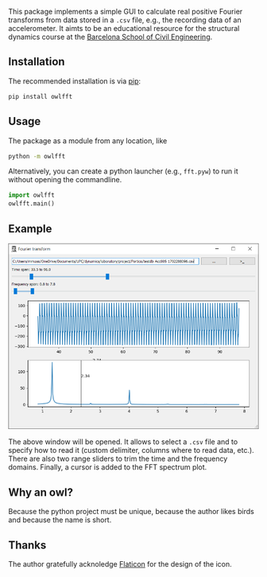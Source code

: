 This package implements a simple GUI to calculate real positive Fourier transforms from data stored in a `.csv` file, e.g., the recording data of an accelerometer. It aimts to be an educational resource for the structural dynamics course at the [Barcelona School of Civil Engineering](https://camins.upc.edu/en).

## Installation
The recommended installation is via [pip](https://pypi.org/project/owlfft/):
```sh
pip install owlfft
```

## Usage
The package as a module from any location, like
```sh
python -m owlfft
```

Alternatively, you can create a python launcher (e.g., `fft.pyw`) to run it without opening the commandline.
```py
import owlfft
owlfft.main()
```

## Example
![](https://github.com/miguelmaso/dynamics/raw/main/tools/docs/main_window.png)

The above window will be opened. It allows to select a `.csv` file and to specify how to read it (custom delimiter, columns where to read data, etc.). There are also two range sliders to trim the time and the frequency domains. Finally, a cursor is added to the FFT spectrum plot.

## Why an owl?
Because the python project must be unique, because the author likes birds and because the name is short.

## Thanks
The author gratefully acknoledge [Flaticon](https://www.flaticon.com/free-icons/owl) for the design of the icon.
